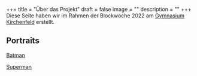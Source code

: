 +++
title = "Über das Projekt"
draft = false
image = ""
description = ""
+++
Diese Seite haben wir im Rahmen der Blockwoche 2022 am [Gymnasium Kirchenfeld](http://gymkirchenfeld.ch) erstellt.

## Portraits

[Batman](/batman/)

[Superman](/superman/)
